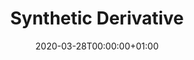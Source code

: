 ---
title: "Synthetic Derivative"
subtitle: ""
summary: ""
owners:
  - organisation: "Vanderbilt Medical Center"
    lead: "Darwin Fu"
    alternate: ""
country: "United States"
source_types: 
    - "General practice electronic health records"
omop: "Unsure version, will check"
dbms: "IBM Netezza"
patient_count: ""
has_covid: "N"
first_time: "Yes"
data_history: "2000-"
references: ["Danciu, Ioana, James D. Cowan, Melissa Basford, Xiaoming Wang, Alexander Saip, Susan Osgood, Jana Shirey-Rice, Jacqueline Kirby, and Paul A. Harris. 2014. “Secondary Use of Clinical Data: The Vanderbilt Approach.” Journal of Biomedical Informatics 52 (December): 28–35."]

authors: 
    - "Darwin Fu"
    - ""
tags: []
categories: ["dataset"]
date: 2020-03-28T00:00:00+01:00
lastmod: 2020-03-28T00:00:00+01:00
featured: false
draft: false

links:
    - icon: globe
      icon_pack: fas
      name: More information
      url: ""
image:
      placement: 1
      caption: ""
      focal_point: ""
      preview_only: false
      alt_text: ""
projects: []
---